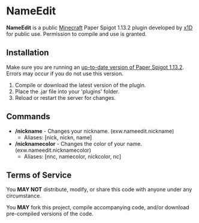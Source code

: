 # NameEdit

**NameEdit** is a public [Minecraft](https://minecraft.net/) Paper Spigot 1.13.2 plugin developed by [x1D](https://github.com/exwundee) for public use. Permission to compile and use is granted.

## Installation

Make sure you are running an [up-to-date version of Paper Spigot 1.13.2](https://getbukkit.org/get/QMerkBxNGNl3EnQl8gACGfWuJnJtJuWB). Errors may occur if you do not use this version.

1. Compile or download the latest version of the plugin.
2. Place the .jar file into your 'plugins' folder.
3. Reload or restart the server for changes.

## Commands

- **/nickname** - Changes your nickname. (exw.nameedit.nickname)
  - Aliases: \[nick, nickn, name\]
- **/nicknamecolor** - Changes the color of your name. (exw.nameedit.nicknamecolor)
  - Aliases: \[nnc, namecolor, nickcolor, nc\]

## Terms of Service

You **MAY NOT** distribute, modify, or share this code with anyone under any circumstance.

You **MAY** fork this project, compile accompanying code, and/or download pre-compiled versions of the code. 
